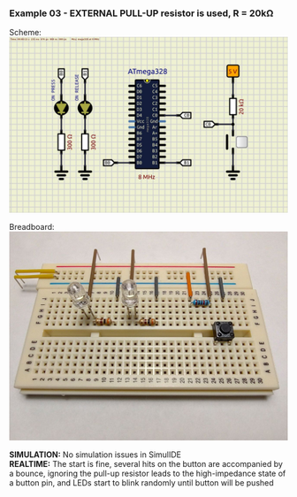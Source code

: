 ### Example 03 - EXTERNAL PULL-UP resistor is used, R = 20kΩ 

Scheme:  
<img src="scheme/simulation.jpeg">  

Breadboard:  
<img src="scheme/breadboard.jpg">  

**SIMULATION:** No simulation issues in SimulIDE  
**REALTIME:** The start is fine, several hits on the button are accompanied by a bounce, ignoring the pull-up resistor leads to the high-impedance state of a button pin, and LEDs start to blink randomly until button will be pushed  